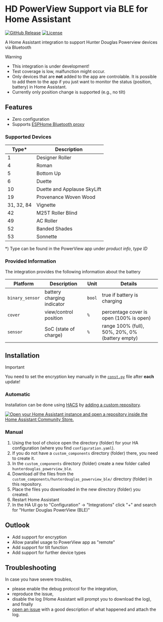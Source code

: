 # HD PowerView Support via BLE for Home Assistant

[![GitHub Release][releases-shield]][releases]
[![License][license-shield]](LICENSE)

 A Home Assistant integration to support Hunter Douglas Powerview devices via Bluetooth

> [!WARNING]
> - This integration is under development!
> - Test coverage is low, malfunction might occur. 
> - Only devices that are **not** added to the app are controlable. It is possible to add them to the app if you just want to monitor the status (position, battery) in Home Assistant.
> - Currently only position change is supported (e.g., no tilt)

## Features
- Zero configuration
- Supports [ESPHome Bluetooth proxy](https://esphome.io/components/bluetooth_proxy)

### Supported Devices

Type* | Description
-- | -- 
1  | Designer Roller
4  | Roman
5  | Bottom Up
6  | Duette
10 | Duette and Applause SkyLift
19 | Provenance Woven Wood
31, 32, 84 | Vignette
42 | M25T Roller Blind
49 | AC Roller
52 | Banded Shades
53 | Sonnette

\*) Type can be found in the PowerView app under *product info*, *type ID*

### Provided Information
The integration provides the following information about the battery

Platform | Description | Unit | Details
-- | -- | -- | --
`binary_sensor` | battery charging indicator | `bool` | true if battery is charging
`cover` | view/control position | `%` | percentage cover is open (100% is open)
`sensor` | SoC (state of charge) | `%` | range 100% (full), 50%, 20%, 0% (battery empty)

## Installation
> [!IMPORTANT]
> You need to set the encryption key manually in the [`const.py`](https://github.com/patman15/hdpv_ble/blob/main/custom_components/hunterdouglas_powerview_ble/const.py) file after **each** update!
### Automatic
Installation can be done using [HACS](https://hacs.xyz/) by [adding a custom repository](https://hacs.xyz/docs/faq/custom_repositories/).

[![Open your Home Assistant instance and open a repository inside the Home Assistant Community Store.](https://my.home-assistant.io/badges/hacs_repository.svg)](https://my.home-assistant.io/redirect/hacs_repository/?owner=patman15&repository=hdpv_ble&category=Integration)

### Manual
1. Using the tool of choice open the directory (folder) for your HA configuration (where you find `configuration.yaml`).
1. If you do not have a `custom_components` directory (folder) there, you need to create it.
1. In the `custom_components` directory (folder) create a new folder called `hunterdouglas_powerview_ble`.
1. Download _all_ the files from the `custom_components/hunterdouglas_powerview_ble/` directory (folder) in this repository.
1. Place the files you downloaded in the new directory (folder) you created.
1. Restart Home Assistant
1. In the HA UI go to "Configuration" -> "Integrations" click "+" and search for "Hunter Douglas PowerView (BLE)"


## Outlook
- Add support for encryption
- Allow parallel usage to PowerView app as "remote"
- Add support for tilt function
- Add support for further device types

## Troubleshooting
In case you have severe troubles,

- please enable the debug protocol for the integration,
- reproduce the issue,
- disable the log (Home Assistant will prompt you to download the log), and finally
- [open an issue](https://github.com/patman15/hdpv_ble/issues/new?assignees=&labels=Bug&projects=&template=bug.yml) with a good description of what happened and attach the log.

[license-shield]: https://img.shields.io/github/license/patman15/hdpv_ble.svg?style=for-the-badge
[releases-shield]: https://img.shields.io/github/release/patman15/hdpv_ble.svg?style=for-the-badge
[releases]: https://github.com//patman15/hdpv_ble/releases
